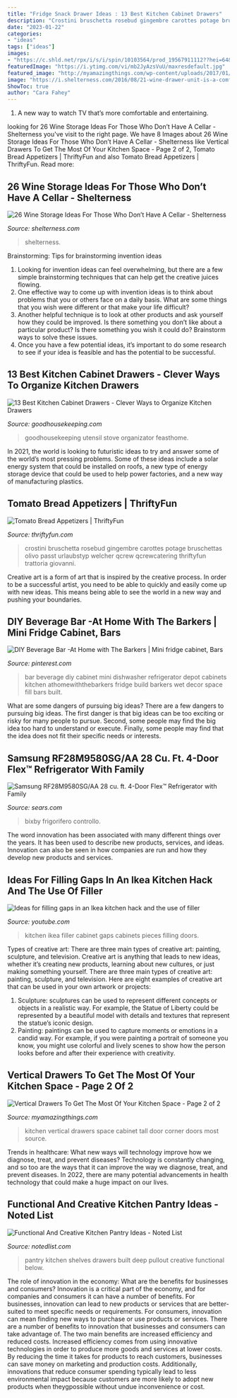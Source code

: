 ```yaml
---
title: "Fridge Snack Drawer Ideas : 13 Best Kitchen Cabinet Drawers"
description: "Crostini bruschetta rosebud gingembre carottes potage bruschettas olivo passt urlaubstyp welcher qcrew qcrewcatering thriftyfun trattoria giovanni"
date: "2023-01-22"
categories:
- "ideas"
tags: ["ideas"]
images:
- "https://c.shld.net/rpx/i/s/i/spin/10103564/prod_19567911112??hei=64&amp;wid=64&amp;qlt=50"
featuredImage: "https://i.ytimg.com/vi/mb2JyAzsVuU/maxresdefault.jpg"
featured_image: "http://myamazingthings.com/wp-content/uploads/2017/01/furniture-innovative-tall-white-kitchen-cabinet-with-door-vertical-system-corner-space-furniture-beautiful-tall-white-cabinet-with-doors-for-divi-768x1024.jpg"
image: "https://i.shelterness.com/2016/08/21-wine-drawer-unit-is-a-comfy-way-to-store.jpg"
ShowToc: true
author: "Cara Fahey"
---
```



1. A new way to watch TV that’s more comfortable and entertaining.

	

		
looking for 26 Wine Storage Ideas For Those Who Don’t Have A Cellar - Shelterness you've visit to the right page. We have 8 Images about 26 Wine Storage Ideas For Those Who Don’t Have A Cellar - Shelterness like Vertical Drawers To Get The Most Of Your Kitchen Space - Page 2 of 2, Tomato Bread Appetizers | ThriftyFun and also Tomato Bread Appetizers | ThriftyFun. Read more:
		
    
## 26 Wine Storage Ideas For Those Who Don’t Have A Cellar - Shelterness

<img loading=lazy src="https://i.shelterness.com/2016/08/21-wine-drawer-unit-is-a-comfy-way-to-store.jpg" onerror="this.onerror=null;this.src='https://tse1.mm.bing.net/th?id=OIP.oMrfQfrgwfV1OzBepYu97QHaLH&amp;pid=15.1';" alt="26 Wine Storage Ideas For Those Who Don’t Have A Cellar - Shelterness">

_Source: shelterness.com_

>shelterness. 

	

Brainstorming: Tips for brainstorming invention ideas
1. Looking for invention ideas can feel overwhelming, but there are a few simple brainstorming techniques that can help get the creative juices flowing.
2. One effective way to come up with invention ideas is to think about problems that you or others face on a daily basis. What are some things that you wish were different or that make your life difficult?
3. Another helpful technique is to look at other products and ask yourself how they could be improved. Is there something you don’t like about a particular product? Is there something you wish it could do? Brainstorm ways to solve these issues.
4. Once you have a few potential ideas, it’s important to do some research to see if your idea is feasible and has the potential to be successful.

    
## 13 Best Kitchen Cabinet Drawers - Clever Ways To Organize Kitchen Drawers

<img loading=lazy src="https://hips.hearstapps.com/vader-prod.s3.amazonaws.com/1553624909-utensil-organizer-1553624885.jpg?crop=1.00xw:0.836xh;0,0.0838xh&amp;resize=480:*" onerror="this.onerror=null;this.src='https://tse4.mm.bing.net/th?id=OIP.WA7pAQg1ZVG5-5ahqP-ioAHaJR&amp;pid=15.1';" alt="13 Best Kitchen Cabinet Drawers - Clever Ways to Organize Kitchen Drawers">

_Source: goodhousekeeping.com_

>goodhousekeeping utensil stove organizator feasthome. 

	

In 2021, the world is looking to futuristic ideas to try and answer some of the world’s most pressing problems. Some of these ideas include a solar energy system that could be installed on roofs, a new type of energy storage device that could be used to help power factories, and a new way of manufacturing plastics.

    
## Tomato Bread Appetizers | ThriftyFun

<img loading=lazy src="https://img.thrfun.com/img/218/321/appetizers_tx1.jpg" onerror="this.onerror=null;this.src='https://tse1.mm.bing.net/th?id=OIP.DGPdgGpocakN42fIjjQBCgHaHa&amp;pid=15.1';" alt="Tomato Bread Appetizers | ThriftyFun">

_Source: thriftyfun.com_

>crostini bruschetta rosebud gingembre carottes potage bruschettas olivo passt urlaubstyp welcher qcrew qcrewcatering thriftyfun trattoria giovanni. 

	

Creative art is a form of art that is inspired by the creative process. In order to be a successful artist, you need to be able to quickly and easily come up with new ideas. This means being able to see the world in a new way and pushing your boundaries.

    
## DIY Beverage Bar -At Home With The Barkers | Mini Fridge Cabinet, Bars

<img loading=lazy src="https://i.pinimg.com/originals/af/60/d4/af60d44ed1d8808559988d7c8b669c87.jpg" onerror="this.onerror=null;this.src='https://tse1.mm.bing.net/th?id=OIP.D-Tmfu3gh5zKcfGPGCWiGQHaLL&amp;pid=15.1';" alt="DIY Beverage Bar -At Home with The Barkers | Mini fridge cabinet, Bars">

_Source: pinterest.com_

>bar beverage diy cabinet mini dishwasher refrigerator depot cabinets kitchen athomewiththebarkers fridge build barkers wet decor space fill bars built. 

	

What are some dangers of pursuing big ideas?
There are a few dangers to pursuing big ideas. The first danger is that big ideas can be too exciting or risky for many people to pursue. Second, some people may find the big idea too hard to understand or execute. Finally, some people may find that the idea does not fit their specific needs or interests.

    
## Samsung RF28M9580SG/AA 28 Cu. Ft. 4-Door Flex™ Refrigerator With Family

<img loading=lazy src="https://c.shld.net/rpx/i/s/i/spin/10103564/prod_19567911112??hei=64&amp;wid=64&amp;qlt=50" onerror="this.onerror=null;this.src='https://tse2.mm.bing.net/th?id=OIP.Y-zLM1oVoByEk4Jymq1JcAHaOV&amp;pid=15.1';" alt="Samsung RF28M9580SG/AA 28 cu. ft. 4-Door Flex™ Refrigerator with Family">

_Source: sears.com_

>bixby frigorifero controllo. 

	

The word innovation has been associated with many different things over the years. It has been used to describe new products, services, and ideas. Innovation can also be seen in how companies are run and how they develop new products and services.

    
## Ideas For Filling Gaps In An Ikea Kitchen Hack And The Use Of Filler

<img loading=lazy src="https://i.ytimg.com/vi/mb2JyAzsVuU/maxresdefault.jpg" onerror="this.onerror=null;this.src='https://tse2.mm.bing.net/th?id=OIP.l5iK82aS67gQnt52yBNKXwHaEK&amp;pid=15.1';" alt="Ideas for filling gaps in an Ikea kitchen hack and the use of filler">

_Source: youtube.com_

>kitchen ikea filler cabinet gaps cabinets pieces filling doors. 

	

Types of creative art: There are three main types of creative art: painting, sculpture, and television.
Creative art is anything that leads to new ideas, whether it’s creating new products, learning about new cultures, or just making something yourself. There are three main types of creative art: painting, sculpture, and television. Here are eight examples of creative art that can be used in your own artwork or projects: 
1. Sculpture: sculptures can be used to represent different concepts or objects in a realistic way. For example, the Statue of Liberty could be represented by a beautiful model with details and textures that represent the statue’s iconic design. 
2. Painting: paintings can be used to capture moments or emotions in a candid way. For example, if you were painting a portrait of someone you know, you might use colorful and lively scenes to show how the person looks before and after their experience with creativity. 

    
## Vertical Drawers To Get The Most Of Your Kitchen Space - Page 2 Of 2

<img loading=lazy src="http://myamazingthings.com/wp-content/uploads/2017/01/furniture-innovative-tall-white-kitchen-cabinet-with-door-vertical-system-corner-space-furniture-beautiful-tall-white-cabinet-with-doors-for-divi-768x1024.jpg" onerror="this.onerror=null;this.src='https://tse4.mm.bing.net/th?id=OIP.sqw5fcZnSKnNuMFrViSZCQHaJ4&amp;pid=15.1';" alt="Vertical Drawers To Get The Most Of Your Kitchen Space - Page 2 of 2">

_Source: myamazingthings.com_

>kitchen vertical drawers space cabinet tall door corner doors most source. 

	

Trends in healthcare: What new ways will technology improve how we diagnose, treat, and prevent diseases?
Technology is constantly changing, and so too are the ways that it can improve the way we diagnose, treat, and prevent diseases. In 2022, there are many potential advancements in health technology that could make a huge impact on our lives.

    
## Functional And Creative Kitchen Pantry Ideas - Noted List

<img loading=lazy src="http://notedlist.com/wp-content/uploads/2016/03/kitchen-pantry-ideas/4-kitchen-pantry-ideas.jpg" onerror="this.onerror=null;this.src='https://tse2.mm.bing.net/th?id=OIP.fyW9rbBKGUMyoGznBgtoqQHaJ4&amp;pid=15.1';" alt="Functional And Creative Kitchen Pantry Ideas - Noted List">

_Source: notedlist.com_

>pantry kitchen shelves drawers built deep pullout creative functional below. 

	

The role of innovation in the economy: What are the benefits for businesses and consumers?
Innovation is a critical part of the economy, and for companies and consumers it can have a number of benefits. For businesses, innovation can lead to new products or services that are better-suited to meet specific needs or requirements. For consumers, innovation can mean finding new ways to purchase or use products or services.
There are a number of benefits to innovation that businesses and consumers can take advantage of. The two main benefits are increased efficiency and reduced costs. Increased efficiency comes from using innovative technologies in order to produce more goods and services at lower costs. By reducing the time it takes for products to reach customers, businesses can save money on marketing and production costs. Additionally, innovations that reduce consumer spending typically lead to less environmental impact because customers are more likely to adopt new products when theygpossible without undue inconvenience or cost.

